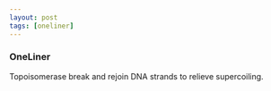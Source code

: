 ```yaml
---
layout: post
tags: [oneliner]
---
```



### OneLiner

Topoisomerase break and rejoin DNA strands to relieve supercoiling.
